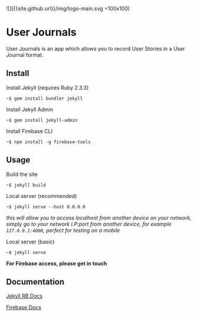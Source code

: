 ![]({{site.github.url}}/img/logo-main.svg =100x100)
# User Journals

User Journals is an app which allows you to record User Stories in a User Journal format.



## Install

Install Jekyll (requires Ruby 2.3.3)

    ~$ gem install bundler jekyll

Install Jekyll Admin

    ~$ gem install jekyll-admin

Install Firebase CLI

    ~$ npm install -g firebase-tools

## Usage

Build the site

    ~$ jekyll build

Local server (recommended)

    ~$ jekyll serve --host 0.0.0.0
  *this will allow you to access localhost from another device on your network, simply go to your network I.P:port from another device, for example `127.0.0.1:4000`, perfect for testing on a mobile*

Local server (basic)

    ~$ jekyll serve

**For Firebase access, please get in touch**

## Documentation

[Jekyll RB Docs](https://jekyllrb.com/docs/home/)

[Firebase Docs](https://firebase.google.com/docs)
